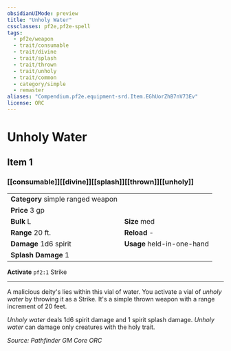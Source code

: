 ```yaml
---
obsidianUIMode: preview
title: "Unholy Water"
cssclasses: pf2e,pf2e-spell
tags:
  - pf2e/weapon
  - trait/consumable
  - trait/divine
  - trait/splash
  - trait/thrown
  - trait/unholy
  - trait/common
  - category/simple
  - remaster
aliases: "Compendium.pf2e.equipment-srd.Item.EGhUorZhB7nV73Ev"
license: ORC
---
```

# Unholy Water
## Item 1
### [[consumable]][[divine]][[splash]][[thrown]][[unholy]]

|  |  |
| -- | -- |
| **Category** simple ranged weapon |  |
| **Price** 3 gp |  |
| **Bulk** L | **Size** med |
|**Range** 20 ft.| **Reload** -|
| **Damage** 1d6 spirit  | **Usage** held-in-one-hand |
| **Splash Damage** 1 | |


**Activate** `pf2:1` Strike

* * *

A malicious deity's lies within this vial of water. You activate a vial of _unholy water_ by throwing it as a Strike. It's a simple thrown weapon with a range increment of 20 feet.

_Unholy water_ deals 1d6 spirit damage and 1 spirit splash damage. _Unholy water_ can damage only creatures with the holy trait.

*Source: Pathfinder GM Core*
*ORC*